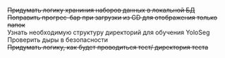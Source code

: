 ~~Придумать логику храниния наборов данных в локальной БД~~  
~~Поправить прогрес-бар при загрузки из GD для отображения только папок~~  
Узнать необходимую структуру директорий для обучения YoloSeg  
Проверить дыры в безопасности  
~~Придумать логику, как будет проводиться тест/ директория теста~~
